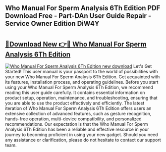 ## Who Manual For Sperm Analysis 6Th Edition PDF Download Free - Part-DAn User Guide Repair - Service Owner Edition DiW4Y

# <h2><a href="http://cf10162.oget.top/?id=Who+Manual+For+Sperm+Analysis+6Th+Edition">🔗Download New 👉🔴 Who Manual For Sperm Analysis 6Th Edition</a></h2>

[![Who Manual For Sperm Analysis 6Th Edition new download](https://i.imgur.com/5g1atiW.png)](http://cf10162.oget.top/?id=Who+Manual+For+Sperm+Analysis+6Th+Edition)
Let's Get Started! This user manual is your passport to the world of possibilities with your new Who Manual For Sperm Analysis 6Th Edition. Get acquainted with its features, installation process, and operating guidelines. Before you start using your Who Manual For Sperm Analysis 6Th Edition, we recommend reading this user guide carefully. It contains essential information on product setup, operation, maintenance, and troubleshooting, ensuring that you are able to use the product effectively and efficiently. The latest iteration of Who Manual For Sperm Analysis 6Th Edition offers users an extensive collection of advanced features, such as gesture recognition, hands-free operation, multi-device compatibility, and personalized recommendations. Our expectation is that the Who Manual For Sperm Analysis 6Th Edition has been a reliable and effective resource in your journey to becoming proficient in using your new gadget. Should you need any assistance or clarification, please do not hesitate to contact our support team.
